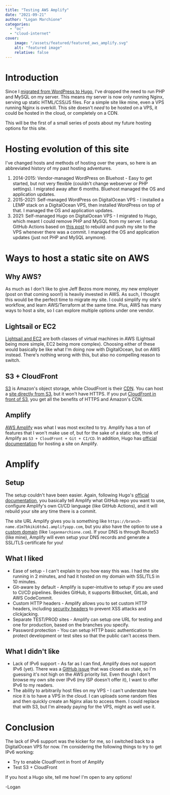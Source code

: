 ```yaml
---
title: "Testing AWS Amplify"
date: "2021-09-21"
author: "Logan Marchione"
categories: 
  - "oc"
  - "cloud-internet"
cover:
    image: "/assets/featured/featured_aws_amplify.svg"
    alt: "featured image"
    relative: false
---
```


# Introduction

Since I [migrated from WordPress to Hugo](/2021/02/migrating-from-wordpress-to-hugo), I've dropped the need to run PHP and MySQL on my server. This means my server is now only running Nginx, serving up static HTML/CSS/JS files. For a simple site like mine, even a VPS running Nginx is overkill. This site doesn't _need_ to be hosted on a VPS, it could be hosted in the cloud, or completely on a CDN.

This will be the first of a small series of posts about my future hosting options for this site.

# Hosting evolution of this site

I've changed hosts and methods of hosting over the years, so here is an abbreviated history of my past hosting adventures.

1. 2014-2015: Vendor-managed WordPress on Bluehost - Easy to get started, but not very flexible (couldn't change webserver or PHP settings). I migrated away after 6 months. Bluehost managed the OS and application updates.
1. 2015-2021: Self-managed WordPress on DigitalOcean VPS - I installed a LEMP stack on a DigitalOcean VPS, then installed WordPress on top of that. I managed the OS and application updates.
1. 2021: Self-managed Hugo on DigitalOcean VPS - I migrated to Hugo, which meant I could remove PHP and MySQL from my server. I setup GitHub Actions based on [this post](https://zartman.xyz/blog/gh-static-deploy/) to rebuild and push my site to the VPS whenever there was a commit. I managed the OS and application updates (just not PHP and MySQL anymore).

# Ways to host a static site on AWS

## Why AWS?

As much as I don't like to give Jeff Bezos more money, my new employer (post on that coming soon!) is heavily invested in AWS. As such, I thought this would be the perfect time to migrate my site. I could simplify my site's workflow, and learn AWS/Terraform at the same time. Plus, AWS has many ways to host a site, so I can explore multiple options under one vendor.

## Lightsail or EC2

[Lightsail and EC2](https://aws.amazon.com/free/compute/lightsail-vs-ec2/) are both classes of virtual machines in AWS (Lightsail being more simple, EC2 being more complex). Choosing either of these would basically be like what I'm doing now with DigitalOcean, but on AWS instead. There's nothing wrong with this, but also no compelling reason to switch.

## S3 + CloudFront

[S3](https://aws.amazon.com/s3/) is Amazon's object storage, while CloudFront is their [CDN](https://aws.amazon.com/cloudfront/). You can host a [site directly from S3](https://docs.aws.amazon.com/AmazonS3/latest/userguide/WebsiteHosting.html), but it won't have HTTPS. If you put [CloudFront in front of S3](https://aws.amazon.com/premiumsupport/knowledge-center/cloudfront-serve-static-website/), you get all the benefits of HTTPS and Amazon's CDN.

## Amplify

[AWS Amplify](https://aws.amazon.com/amplify/) was what I was most excited to try. Amplify has a ton of features that I won't make use of, but for the sake of a static site, think of Amplify as `S3 + CloudFront + Git + CI/CD`. In addition, Hugo has [official documentation](https://gohugo.io/hosting-and-deployment/hosting-on-aws-amplify/) for hosting a site on Amplify.


# Amplify

## Setup

The setup couldn't have been easier. Again, following Hugo's [official documentation](https://gohugo.io/hosting-and-deployment/hosting-on-aws-amplify/), you basically tell Amplify what GitHub repo you want to use, configure Amplify's own CI/CD language (like GitHub Actions), and it will rebuild your site any time there is a commit.

The site URL Amplify gives you is something like `https://branch-name.d1m7bkiki6tdw1.amplifyapp.com`, but you also have the option to use a [custom domain](https://docs.aws.amazon.com/amplify/latest/userguide/custom-domains.html) (like `loganmarchione.com`). If your DNS is through Route53 (like mine), Amplify will even setup your DNS records and generate a SSL/TLS certificate for you!

## What I liked

* Ease of setup - I can't explain to you how easy this was. I had the site running in 2 minutes, and had it hosted on my domain with SSL/TLS in 10 minutes.
* Git-aware by default - Amplify is super-intuitive to setup if you are used to CI/CD pipelines. Besides GitHub, it supports Bitbucket, GitLab, and AWS CodeCommit.
* Custom HTTP headers - Amplify allows you to set custom HTTP headers, including [security headers](https://docs.aws.amazon.com/amplify/latest/userguide/custom-headers.html#example-security-headers) to prevent XSS attacks and clickjacking.
* Separate TEST/PROD sites - Amplify can setup one URL for testing and one for production, based on the branches you specify.
* Password protection - You can setup HTTP basic authentication to protect development or test sites so that the public can't access them.


## What I didn't like

* Lack of IPv6 support - As far as I can find, Amplify does not support IPv6 (yet). There was a [GitHub issue](https://github.com/aws-amplify/amplify-js/issues/2769) that was closed as stale, so I'm guessing it's not high on the AWS priority list. Even though I don't browse my own site over IPv6 (my ISP doesn't offer it), I want to offer IPv6 to my readers.
* The ability to arbitrarily host files on my VPS - I can't understate how nice it is to have a VPS in the cloud. I can uploads some random files and then quickly create an Nginx alias to access them. I could replace that with S3, but I'm already paying for the VPS, might as well use it.

# Conclusion

The lack of IPv6 support was the kicker for me, so I switched back to a DigitalOcean VPS for now. I'm considering the following things to try to get IPv6 working:

* Try to enable CloudFront in front of Amplify
* Test S3 + CloudFront

If you host a Hugo site, tell me how! I'm open to any options!

\-Logan